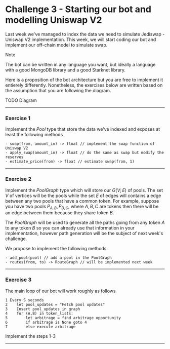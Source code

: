 # Challenge 3 - Starting our bot and modelling Uniswap V2

Last week we've managed to index the data we need to simulate Jediswap - Uniswap V2 implementation. This week, we will start coding our bot and implement our off-chain model to simulate swap.

> [!NOTE]
> The bot can be written in any language you want, but ideally a language with a good MongoDB library and a good Starknet library.

Here is a proposition of the bot architecture but you are free to implement it entierely differently. Nonetheless, the exercises below are written based on the assumption that you are following the diagram. 

TODO Diagram

---

### Exercise 1

Implement the $Pool$ type that store the data we've indexed and exposes at least the following methods
```
- swap(from, amount_in) -> float // implement the swap function of Uniswap V2
- apply_swap(amount_in) -> float // do the same as swap but modify the reserves
- estimate_price(from) -> float // estimate swap(from, 1)
```

---
### Exercise 2

Implement the $PoolGraph$ type which will store our $G(V;E)$ of pools. The set $V$ of vertices will be the pools while the set $E$ of edges will contains a edge between any two pools that have a common token. For example, suppose you have two pools $P_{A,B},P_{B,C}$, where $A,B,C$ are tokens then there will be an edge between them because they share token $B$.

The $PoolGraph$ will be used to generate all the paths going from any token $A$ to any token $B$ so you can already use that information in your implementation, however path generation will be the subject of next week's challenge.

We propose to implement the following methods
```
- add_pool(pool) // add a pool in the PoolGraph
- routes(from, to) -> RouteGraph // will be implemented next week
```

---

### Exercise 3

The main loop of our bot will work roughly as follows

```
1 Every S seconds
2    let pool_updates = "Fetch pool updates"   
3    Insert pool_updates in graph  
4    for (A,B) in token_lists:
5        let arbitrage = find arbitrage opportunity
6        if arbitrage is None goto 4
7        else execute arbitrage
```

Implement the steps 1-3

---
